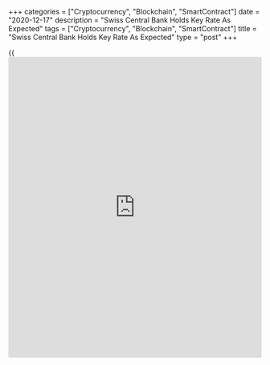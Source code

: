 +++
categories = ["Cryptocurrency", "Blockchain", "SmartContract"]
date = "2020-12-17"
description = "Swiss Central Bank Holds Key Rate As Expected"
tags = ["Cryptocurrency", "Blockchain", "SmartContract"]
title = "Swiss Central Bank Holds Key Rate As Expected"
type = "post"
+++

{{<iframe id="large-banner" src="https://www.bounty.group/#slide=18.0" width="100%" height="600" scrolling="no" style="border: 0px solid rgb(216, 221, 230); border-radius: 3px;">}}

The Swiss central bank decided to maintain its negative interest rates
to stabilize economic activity and price developments.

The Swiss National Bank retained the [policy](https://www.fintechee.com/policy/) rate and interest on sight
deposits at the SNB at a record low -0.75 percent, as widely expected.

As the Swiss franc is highly valued, the central bank reiterated that it
is willing to intervene more strongly in the foreign exchange market. In
so doing, it takes the overall exchange rate situation into
consideration.

The bank said its expansionary monetary [policy](https://www.fintechee.com/policy/) provides favorable
financing conditions, counters upward pressure on the Swiss franc, and
contributes to an appropriate supply of credit and liquidity to the
[economy][1].

Consumer prices are forecast to fall 0.7 percent this year and to remain
flat next year. In 2022, prices are projected to climb 0.2 percent.

In September, the bank had projected a 0.6 percent drop in prices for
2020 and +0.1 percent for 2021.

Further, the bank expects economic momentum to be weak in the fourth
quarter of 2020 and in the first quarter of next year due to new
restrictions imposed to control the Covid-19 pandemic.

The SNB expects that GDP to shrink by around 3 percent this year.

Developments going forward largely depend on how successfully the spread
of the virus can be contained in Switzerland and abroad. The SNB
forecast economic growth of 2.5 percent to 3 percent for 2021.

For comments and feedback [contact](https://www.playgroundfx.com/contact/): editorial@rtt[news](https://www.letsplayfx.com/blog/forex-news-website/).com

[Economic News][1]

 **What parts of the world are seeing the best (and worst) economic
performances lately? Click[here][2] to check out our [Econ Scorecard][2]
and find out! See up-to-the-moment [ranking](https://www.playgroundfx.com/blog/crypto-exchange-ranking/)s for the best and worst
performers in [GDP][3], [unemployment rate][4], [inflation][5] and much
more.**

   1. www.rtt[news](https://www.letsplayfx.com/blog/forex-news-website/).com/Content/EconomicNews.aspx
   2. www.rtt[news](https://www.letsplayfx.com/blog/forex-news-website/).com/economic-scorecard/world-rank/retail-sales/highest-performance.aspx
   3. www.rtt[news](https://www.letsplayfx.com/blog/forex-news-website/).com/economic-scorecard/world-rank/GDP/highest-performance.aspx
   4. www.rtt[news](https://www.letsplayfx.com/blog/forex-news-website/).com/economic-scorecard/world-rank/unemployment-rate/lowest-performance.aspx
   5. www.rtt[news](https://www.letsplayfx.com/blog/forex-news-website/).com/economic-scorecard/world-rank/CPI/highest-performance.aspx